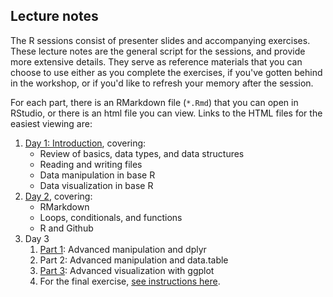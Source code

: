 ## Lecture notes

The R sessions consist of presenter slides and accompanying exercises. These lecture notes are the general script for the sessions, and provide more extensive details. They serve as reference materials that you can choose to use either as you complete the exercises, if you've gotten behind in the workshop, or if you'd like to refresh your memory after the session.

For each part, there is an RMarkdown file (`*.Rmd`) that you can open in RStudio, or there is an html file you can view. Links to the HTML files for the easiest viewing are:

1. [Day 1: Introduction](https://msia.github.io/bootcamp-2018/lecturenotes/day1_R-intro_lecturenotes_kr.html), covering:
    - Review of basics, data types, and data structures
    - Reading and writing files
    - Data manipulation in base R
    - Data visualization in base R
2. [Day 2](https://msia.github.io/bootcamp-2018/lecturenotes/day2_R-loops-conditionals-functions_lecturenotes_rm.html), covering:
    - RMarkdown
    - Loops, conditionals, and functions
    - R and Github
3. Day 3
    1. [Part 1](https://msia.github.io/bootcamp-2018/lecturenotes/day3_R-adv_manipulation_dplyr_lecturenotes_rm.html): Advanced manipulation and dplyr
    2. Part 2: Advanced manipulation and data.table
    3. [Part 3](https://msia.github.io/bootcamp-2018/lecturenotes/day3_R-pt3_ggplt_lecturenotes_kr.html): Advanced visualization with ggplot
    4. For the final exercise, [see instructions here](https://github.com/MSIA/bootcamp-2018/blob/master/exercises/day3_final-exercise-instructions.md).

